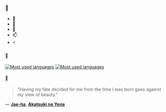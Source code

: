 ### 👋

- 🔭
- 🌱
- 💬
- 📫
- ⚡

#### 🧏

[![Most used languages](https://github-readme-stats-aynah.vercel.app/api/top-langs/?username=aynh&theme=solarized-dark&langs_count=6&layout=compact&hide_title=true)](https://github.com/anuraghazra/github-readme-stats#gh-dark-mode-only)
[![Most used languages](https://github-readme-stats-aynah.vercel.app/api/top-langs/?username=aynh&theme=solarized-light&langs_count=6&layout=compact&hide_title=true)](https://github.com/anuraghazra/github-readme-stats#gh-light-mode-only)

#### 💬

> "Having my fate decided for me from the time I was born goes against my view of beauty."

&mdash; [**Jae-ha**](https://myanimelist.net/character.php?q=Jae-ha&cat=character), [**Akatsuki no Yona**](https://myanimelist.net/search/all?q=Akatsuki%20no%20Yona&cat=all)
